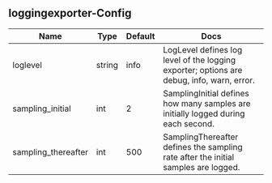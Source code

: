 ## loggingexporter-Config

| Name | Type | Default | Docs |
| ---- | ---- | ------- | ---- |
| loglevel |string| info | LogLevel defines log level of the logging exporter; options are debug, info, warn, error.  |
| sampling_initial |int| 2 | SamplingInitial defines how many samples are initially logged during each second.  |
| sampling_thereafter |int| 500 | SamplingThereafter defines the sampling rate after the initial samples are logged.  |

